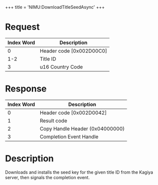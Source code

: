 +++
title = 'NIMU:DownloadTitleSeedAsync'
+++

# Request

| Index Word | Description                |
|------------|----------------------------|
| 0          | Header code \[0x002D00C0\] |
| 1-2        | Title ID                   |
| 3          | u16 Country Code           |

# Response

| Index Word | Description                     |
|------------|---------------------------------|
| 0          | Header code \[0x002D0042\]      |
| 1          | Result code                     |
| 2          | Copy Handle Header (0x04000000) |
| 3          | Completion Event Handle         |

# Description

Downloads and installs the seed key for the given title ID from the
Kagiya server, then signals the completion event.